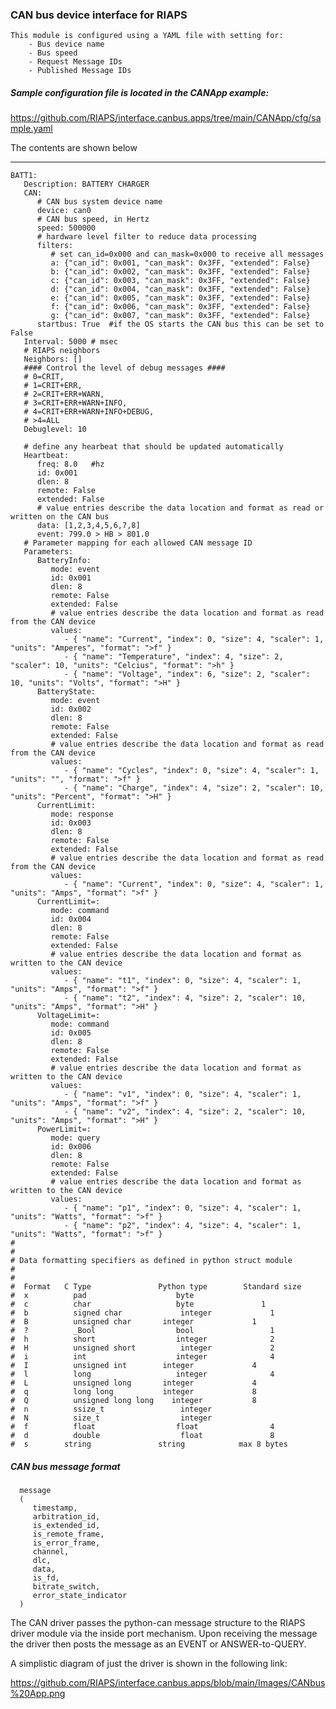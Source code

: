 ### CAN bus device interface for RIAPS

    This module is configured using a YAML file with setting for:
        - Bus device name
        - Bus speed
        - Request Message IDs
        - Published Message IDs

##### Sample configuration file is located in the CANApp example: 

https://github.com/RIAPS/interface.canbus.apps/tree/main/CANApp/cfg/sample.yaml

The contents are shown below

---
    BATT1: 
       Description: BATTERY CHARGER
       CAN:
          # CAN bus system device name
          device: can0
          # CAN bus speed, in Hertz
          speed: 500000 
          # hardware level filter to reduce data processing
          filters:
             # set can_id=0x000 and can_mask=0x000 to receive all messages
             a: {"can_id": 0x001, "can_mask": 0x3FF, "extended": False} 
             b: {"can_id": 0x002, "can_mask": 0x3FF, "extended": False}
             c: {"can_id": 0x003, "can_mask": 0x3FF, "extended": False}
             d: {"can_id": 0x004, "can_mask": 0x3FF, "extended": False}
             e: {"can_id": 0x005, "can_mask": 0x3FF, "extended": False}
             f: {"can_id": 0x006, "can_mask": 0x3FF, "extended": False}
             g: {"can_id": 0x007, "can_mask": 0x3FF, "extended": False}
          startbus: True  #if the OS starts the CAN bus this can be set to False
       Interval: 5000 # msec
       # RIAPS neighbors
       Neighbors: []
       #### Control the level of debug messages ####
       # 0=CRIT, 
       # 1=CRIT+ERR, 
       # 2=CRIT+ERR+WARN, 
       # 3=CRIT+ERR+WARN+INFO, 
       # 4=CRIT+ERR+WARN+INFO+DEBUG, 
       # >4=ALL
       Debuglevel: 10

       # define any hearbeat that should be updated automatically
       Heartbeat:
          freq: 8.0   #hz 
          id: 0x001
          dlen: 8
          remote: False
          extended: False
          # value entries describe the data location and format as read or written on the CAN bus
          data: [1,2,3,4,5,6,7,8]
          event: 799.0 > HB > 801.0
       # Parameter mapping for each allowed CAN message ID
       Parameters:
          BatteryInfo:
             mode: event
             id: 0x001
             dlen: 8
             remote: False
             extended: False
             # value entries describe the data location and format as read from the CAN device
             values:
                - { "name": "Current", "index": 0, "size": 4, "scaler": 1, "units": "Amperes", "format": ">f" }
                - { "name": "Temperature", "index": 4, "size": 2, "scaler": 10, "units": "Celcius", "format": ">h" }
                - { "name": "Voltage", "index": 6, "size": 2, "scaler": 10, "units": "Volts", "format": ">H" }  
          BatteryState:
             mode: event
             id: 0x002
             dlen: 8
             remote: False
             extended: False
             # value entries describe the data location and format as read from the CAN device
             values:
                - { "name": "Cycles", "index": 0, "size": 4, "scaler": 1, "units": "", "format": ">f" }
                - { "name": "Charge", "index": 4, "size": 2, "scaler": 10, "units": "Percent", "format": ">H" }  
          CurrentLimit:
             mode: response
             id: 0x003
             dlen: 8
             remote: False
             extended: False
             # value entries describe the data location and format as read from the CAN device
             values:
                - { "name": "Current", "index": 0, "size": 4, "scaler": 1, "units": "Amps", "format": ">f" }
          CurrentLimit=:
             mode: command
             id: 0x004
             dlen: 8
             remote: False
             extended: False
             # value entries describe the data location and format as written to the CAN device
             values:
                - { "name": "t1", "index": 0, "size": 4, "scaler": 1, "units": "Amps", "format": ">f" }
                - { "name": "t2", "index": 4, "size": 2, "scaler": 10, "units": "Amps", "format": ">H" }
          VoltageLimit=:
             mode: command
             id: 0x005
             dlen: 8
             remote: False
             extended: False
             # value entries describe the data location and format as written to the CAN device
             values:
                - { "name": "v1", "index": 0, "size": 4, "scaler": 1, "units": "Amps", "format": ">f" }
                - { "name": "v2", "index": 4, "size": 2, "scaler": 10, "units": "Amps", "format": ">H" }
          PowerLimit=:
             mode: query
             id: 0x006
             dlen: 8
             remote: False
             extended: False
             # value entries describe the data location and format as written to the CAN device
             values:
                - { "name": "p1", "index": 0, "size": 4, "scaler": 1, "units": "Watts", "format": ">f" }
                - { "name": "p2", "index": 4, "size": 4, "scaler": 1, "units": "Watts", "format": ">f" }
    #
    #
    # Data formatting specifiers as defined in python struct module
    #
    #
    #  Format   C Type               Python type  		Standard size
    #  x	      pad 			         byte			      
    #  c	      char			         byte	            1
    #  b	      signed char		      integer		      1
    #  B	      unsigned char	      integer		      1
    #  ?	      _Bool			         bool			      1
    #  h	      short			         integer		      2
    #  H	      unsigned short	      integer		      2
    #  i	      int			         integer		      4
    #  I	      unsigned int	      integer		      4
    #  l	      long			         integer		      4
    #  L	      unsigned long	      integer		      4
    #  q	      long long		      integer		      8
    #  Q	      unsigned long long	integer		      8
    #  n	      ssize_t			      integer		       
    #  N	      size_t			      integer		       
    #  f	      float			         float			      4
    #  d	      double			      float			      8
    #  s        string               string            max 8 bytes


##### CAN bus message format

      message
      (
         timestamp,                  
         arbitration_id,             
         is_extended_id,             
         is_remote_frame,            
         is_error_frame,             
         channel,                    
         dlc,                        
         data,                       
         is_fd,                      
         bitrate_switch,             
         error_state_indicator
      )

The CAN driver passes the python-can message structure to the RIAPS driver module via the inside port mechanism. Upon receiving the message
the driver then posts the message as an EVENT or ANSWER-to-QUERY.   

A simplistic diagram of just the driver is shown in the following link:

https://github.com/RIAPS/interface.canbus.apps/blob/main/Images/CANbus%20App.png   



        

